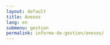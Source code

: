 ```yaml
---
layout: default
title: Anexos
lang: en
submenu: gestion
permalink: informe-de-gestion/anexos/
---
```

